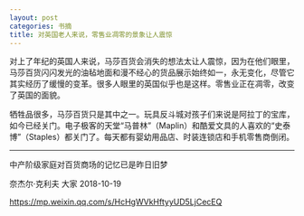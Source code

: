 ```yaml
---
layout: post
categories: 书摘
title: 对英国老人来说，零售业凋零的景象让人震惊
---
```


对上了年纪的英国人来说，马莎百货会消失的想法太让人震惊，因为在他们眼里，马莎百货闪闪发光的油毡地面和漫不经心的货品展示始终如一，永无变化，尽管它其实经历了缓慢的变革。很多人眼里的英国似乎也是这样。零售业正在凋零，改变了英国的面貌。

牺牲品很多，马莎百货只是其中之一。玩具反斗城对孩子们来说是阿拉丁的宝库，如今已经关门。电子极客的天堂“马普林”（Maplin）和酷爱文具的人喜欢的“史泰博”（Staples）都关门了。每天都有婴幼用品店、时装连锁店和手机零售商倒闭。

---

中产阶级家庭对百货商场的记忆已是昨日旧梦

奈杰尔·克利夫  大家  2018-10-19

https://mp.weixin.qq.com/s/HcHgWVkHftyyUD5LjCecEQ